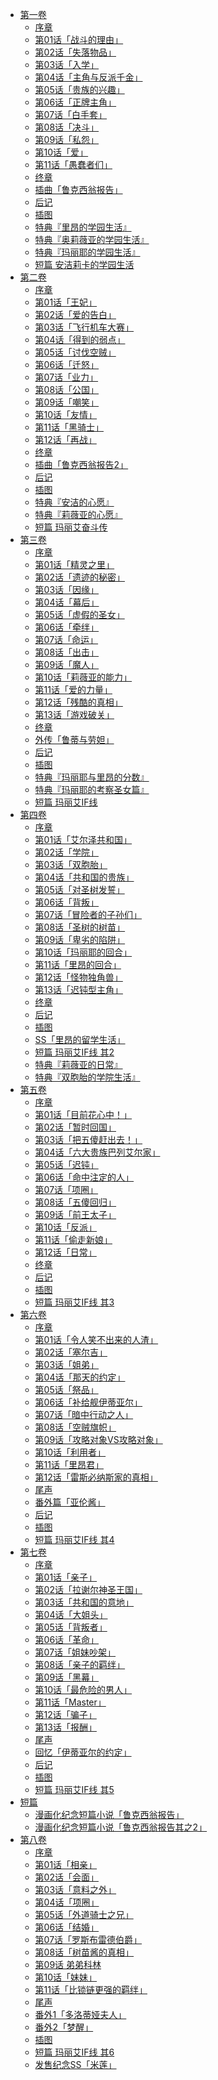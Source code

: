 - [第一卷](/女性向游戏世界对路人角色很不友好(乙女游戏世界对路人角色很不友好)-作者：三嶋与梦/第一卷)
  - [序章](/女性向游戏世界对路人角色很不友好(乙女游戏世界对路人角色很不友好)-作者：三嶋与梦/第一卷/序章.md)
  - [第01话「战斗的理由」](/女性向游戏世界对路人角色很不友好(乙女游戏世界对路人角色很不友好)-作者：三嶋与梦/第一卷/第01话「战斗的理由」.md)
  - [第02话「失落物品」](/女性向游戏世界对路人角色很不友好(乙女游戏世界对路人角色很不友好)-作者：三嶋与梦/第一卷/第02话「失落物品」.md)
  - [第03话「入学」](/女性向游戏世界对路人角色很不友好(乙女游戏世界对路人角色很不友好)-作者：三嶋与梦/第一卷/第03话「入学」.md)
  - [第04话「主角与反派千金」](/女性向游戏世界对路人角色很不友好(乙女游戏世界对路人角色很不友好)-作者：三嶋与梦/第一卷/第04话「主角与反派千金」.md)
  - [第05话「贵族的兴趣」](/女性向游戏世界对路人角色很不友好(乙女游戏世界对路人角色很不友好)-作者：三嶋与梦/第一卷/第05话「贵族的兴趣」.md)
  - [第06话「正牌主角」](/女性向游戏世界对路人角色很不友好(乙女游戏世界对路人角色很不友好)-作者：三嶋与梦/第一卷/第06话「正牌主角」.md)
  - [第07话「白手套」](/女性向游戏世界对路人角色很不友好(乙女游戏世界对路人角色很不友好)-作者：三嶋与梦/第一卷/第07话「白手套」.md)
  - [第08话「决斗」](/女性向游戏世界对路人角色很不友好(乙女游戏世界对路人角色很不友好)-作者：三嶋与梦/第一卷/第08话「决斗」.md)
  - [第09话「私怨」](/女性向游戏世界对路人角色很不友好(乙女游戏世界对路人角色很不友好)-作者：三嶋与梦/第一卷/第09话「私怨」.md)
  - [第10话「爱」](/女性向游戏世界对路人角色很不友好(乙女游戏世界对路人角色很不友好)-作者：三嶋与梦/第一卷/第10话「爱」.md)
  - [第11话「愚蠢者们」](/女性向游戏世界对路人角色很不友好(乙女游戏世界对路人角色很不友好)-作者：三嶋与梦/第一卷/第11话「愚蠢者们」.md)
  - [终章](/女性向游戏世界对路人角色很不友好(乙女游戏世界对路人角色很不友好)-作者：三嶋与梦/第一卷/终章.md)
  - [插曲「鲁克西翁报告」](/女性向游戏世界对路人角色很不友好(乙女游戏世界对路人角色很不友好)-作者：三嶋与梦/第一卷/插曲「鲁克西翁报告」.md)
  - [后记](/女性向游戏世界对路人角色很不友好(乙女游戏世界对路人角色很不友好)-作者：三嶋与梦/第一卷/后记.md)
  - [插图](/女性向游戏世界对路人角色很不友好(乙女游戏世界对路人角色很不友好)-作者：三嶋与梦/第一卷/插图.md)
  - [特典『里昂的学园生活』](/女性向游戏世界对路人角色很不友好(乙女游戏世界对路人角色很不友好)-作者：三嶋与梦/第一卷/特典『里昂的学园生活』.md)
  - [特典『奥莉薇亚的学园生活』](/女性向游戏世界对路人角色很不友好(乙女游戏世界对路人角色很不友好)-作者：三嶋与梦/第一卷/特典『奥莉薇亚的学园生活』.md)
  - [特典『玛丽耶的学园生活』](/女性向游戏世界对路人角色很不友好(乙女游戏世界对路人角色很不友好)-作者：三嶋与梦/第一卷/特典『玛丽耶的学园生活』.md)
  - [短篇 安洁莉卡的学园生活](/女性向游戏世界对路人角色很不友好(乙女游戏世界对路人角色很不友好)-作者：三嶋与梦/第一卷/短篇%20安洁莉卡的学园生活.md)
- [第二卷](/女性向游戏世界对路人角色很不友好(乙女游戏世界对路人角色很不友好)-作者：三嶋与梦/第二卷)
  - [序章](/女性向游戏世界对路人角色很不友好(乙女游戏世界对路人角色很不友好)-作者：三嶋与梦/第二卷/序章.md)
  - [第01话「王妃」](/女性向游戏世界对路人角色很不友好(乙女游戏世界对路人角色很不友好)-作者：三嶋与梦/第二卷/第01话「王妃」.md)
  - [第02话「爱的告白」](/女性向游戏世界对路人角色很不友好(乙女游戏世界对路人角色很不友好)-作者：三嶋与梦/第二卷/第02话「爱的告白」.md)
  - [第03话「飞行机车大赛」](/女性向游戏世界对路人角色很不友好(乙女游戏世界对路人角色很不友好)-作者：三嶋与梦/第二卷/第03话「飞行机车大赛」.md)
  - [第04话「得到的弱点」](/女性向游戏世界对路人角色很不友好(乙女游戏世界对路人角色很不友好)-作者：三嶋与梦/第二卷/第04话「得到的弱点」.md)
  - [第05话「讨伐空贼」](/女性向游戏世界对路人角色很不友好(乙女游戏世界对路人角色很不友好)-作者：三嶋与梦/第二卷/第05话「讨伐空贼」.md)
  - [第06话「迁怒」](/女性向游戏世界对路人角色很不友好(乙女游戏世界对路人角色很不友好)-作者：三嶋与梦/第二卷/第06话「迁怒」.md)
  - [第07话「业力」](/女性向游戏世界对路人角色很不友好(乙女游戏世界对路人角色很不友好)-作者：三嶋与梦/第二卷/第07话「业力」.md)
  - [第08话「公国」](/女性向游戏世界对路人角色很不友好(乙女游戏世界对路人角色很不友好)-作者：三嶋与梦/第二卷/第08话「公国」.md)
  - [第09话「嘲笑」](/女性向游戏世界对路人角色很不友好(乙女游戏世界对路人角色很不友好)-作者：三嶋与梦/第二卷/第09话「嘲笑」.md)
  - [第10话「友情」](/女性向游戏世界对路人角色很不友好(乙女游戏世界对路人角色很不友好)-作者：三嶋与梦/第二卷/第10话「友情」.md)
  - [第11话「黑骑士」](/女性向游戏世界对路人角色很不友好(乙女游戏世界对路人角色很不友好)-作者：三嶋与梦/第二卷/第11话「黑骑士」.md)
  - [第12话「再战」](/女性向游戏世界对路人角色很不友好(乙女游戏世界对路人角色很不友好)-作者：三嶋与梦/第二卷/第12话「再战」.md)
  - [终章](/女性向游戏世界对路人角色很不友好(乙女游戏世界对路人角色很不友好)-作者：三嶋与梦/第二卷/终章.md)
  - [插曲「鲁克西翁报告2」](/女性向游戏世界对路人角色很不友好(乙女游戏世界对路人角色很不友好)-作者：三嶋与梦/第二卷/插曲「鲁克西翁报告2」.md)
  - [后记](/女性向游戏世界对路人角色很不友好(乙女游戏世界对路人角色很不友好)-作者：三嶋与梦/第二卷/后记.md)
  - [插图](/女性向游戏世界对路人角色很不友好(乙女游戏世界对路人角色很不友好)-作者：三嶋与梦/第二卷/插图.md)
  - [特典『安洁的心愿』](/女性向游戏世界对路人角色很不友好(乙女游戏世界对路人角色很不友好)-作者：三嶋与梦/第二卷/特典『安洁的心愿』.md)
  - [特典『莉薇亚的心愿』](/女性向游戏世界对路人角色很不友好(乙女游戏世界对路人角色很不友好)-作者：三嶋与梦/第二卷/特典『莉薇亚的心愿』.md)
  - [短篇 玛丽艾奋斗传](/女性向游戏世界对路人角色很不友好(乙女游戏世界对路人角色很不友好)-作者：三嶋与梦/第二卷/短篇%20玛丽艾奋斗传.md)
- [第三卷](/女性向游戏世界对路人角色很不友好(乙女游戏世界对路人角色很不友好)-作者：三嶋与梦/第三卷)
  - [序章](/女性向游戏世界对路人角色很不友好(乙女游戏世界对路人角色很不友好)-作者：三嶋与梦/第三卷/序章.md)
  - [第01话「精灵之里」](/女性向游戏世界对路人角色很不友好(乙女游戏世界对路人角色很不友好)-作者：三嶋与梦/第三卷/第01话「精灵之里」.md)
  - [第02话「遗迹的秘密」](/女性向游戏世界对路人角色很不友好(乙女游戏世界对路人角色很不友好)-作者：三嶋与梦/第三卷/第02话「遗迹的秘密」.md)
  - [第03话「因缘」](/女性向游戏世界对路人角色很不友好(乙女游戏世界对路人角色很不友好)-作者：三嶋与梦/第三卷/第03话「因缘」.md)
  - [第04话「幕后」](/女性向游戏世界对路人角色很不友好(乙女游戏世界对路人角色很不友好)-作者：三嶋与梦/第三卷/第04话「幕后」.md)
  - [第05话「虚假的圣女」](/女性向游戏世界对路人角色很不友好(乙女游戏世界对路人角色很不友好)-作者：三嶋与梦/第三卷/第05话「虚假的圣女」.md)
  - [第06话「牵绊」](/女性向游戏世界对路人角色很不友好(乙女游戏世界对路人角色很不友好)-作者：三嶋与梦/第三卷/第06话「牵绊」.md)
  - [第07话「命运」](/女性向游戏世界对路人角色很不友好(乙女游戏世界对路人角色很不友好)-作者：三嶋与梦/第三卷/第07话「命运」.md)
  - [第08话「出击」](/女性向游戏世界对路人角色很不友好(乙女游戏世界对路人角色很不友好)-作者：三嶋与梦/第三卷/第08话「出击」.md)
  - [第09话「魔人」](/女性向游戏世界对路人角色很不友好(乙女游戏世界对路人角色很不友好)-作者：三嶋与梦/第三卷/第09话「魔人」.md)
  - [第10话「莉薇亚的能力」](/女性向游戏世界对路人角色很不友好(乙女游戏世界对路人角色很不友好)-作者：三嶋与梦/第三卷/第10话「莉薇亚的能力」.md)
  - [第11话「爱的力量」](/女性向游戏世界对路人角色很不友好(乙女游戏世界对路人角色很不友好)-作者：三嶋与梦/第三卷/第11话「爱的力量」.md)
  - [第12话「残酷的真相」](/女性向游戏世界对路人角色很不友好(乙女游戏世界对路人角色很不友好)-作者：三嶋与梦/第三卷/第12话「残酷的真相」.md)
  - [第13话「游戏破关」](/女性向游戏世界对路人角色很不友好(乙女游戏世界对路人角色很不友好)-作者：三嶋与梦/第三卷/第13话「游戏破关」.md)
  - [终章](/女性向游戏世界对路人角色很不友好(乙女游戏世界对路人角色很不友好)-作者：三嶋与梦/第三卷/终章.md)
  - [外传「鲁蒂与劳妲」](/女性向游戏世界对路人角色很不友好(乙女游戏世界对路人角色很不友好)-作者：三嶋与梦/第三卷/外传「鲁蒂与劳妲」.md)
  - [后记](/女性向游戏世界对路人角色很不友好(乙女游戏世界对路人角色很不友好)-作者：三嶋与梦/第三卷/后记.md)
  - [插图](/女性向游戏世界对路人角色很不友好(乙女游戏世界对路人角色很不友好)-作者：三嶋与梦/第三卷/插图.md)
  - [特典『玛丽耶与里昂的分数』](/女性向游戏世界对路人角色很不友好(乙女游戏世界对路人角色很不友好)-作者：三嶋与梦/第三卷/特典『玛丽耶与里昂的分数』.md)
  - [特典『玛丽耶的考察圣女篇』](/女性向游戏世界对路人角色很不友好(乙女游戏世界对路人角色很不友好)-作者：三嶋与梦/第三卷/特典『玛丽耶的考察圣女篇』.md)
  - [短篇 玛丽艾IF线](/女性向游戏世界对路人角色很不友好(乙女游戏世界对路人角色很不友好)-作者：三嶋与梦/第三卷/短篇%20玛丽艾IF线.md)
- [第四卷](/女性向游戏世界对路人角色很不友好(乙女游戏世界对路人角色很不友好)-作者：三嶋与梦/第四卷)
  - [序章](/女性向游戏世界对路人角色很不友好(乙女游戏世界对路人角色很不友好)-作者：三嶋与梦/第四卷/序章.md)
  - [第01话「艾尔泽共和国」](/女性向游戏世界对路人角色很不友好(乙女游戏世界对路人角色很不友好)-作者：三嶋与梦/第四卷/第01话「艾尔泽共和国」.md)
  - [第02话「学院」](/女性向游戏世界对路人角色很不友好(乙女游戏世界对路人角色很不友好)-作者：三嶋与梦/第四卷/第02话「学院」.md)
  - [第03话「双胞胎」](/女性向游戏世界对路人角色很不友好(乙女游戏世界对路人角色很不友好)-作者：三嶋与梦/第四卷/第03话「双胞胎」.md)
  - [第04话「共和国的贵族」](/女性向游戏世界对路人角色很不友好(乙女游戏世界对路人角色很不友好)-作者：三嶋与梦/第四卷/第04话「共和国的贵族」.md)
  - [第05话「对圣树发誓」](/女性向游戏世界对路人角色很不友好(乙女游戏世界对路人角色很不友好)-作者：三嶋与梦/第四卷/第05话「对圣树发誓」.md)
  - [第06话「背叛」](/女性向游戏世界对路人角色很不友好(乙女游戏世界对路人角色很不友好)-作者：三嶋与梦/第四卷/第06话「背叛」.md)
  - [第07话「冒险者的子孙们」](/女性向游戏世界对路人角色很不友好(乙女游戏世界对路人角色很不友好)-作者：三嶋与梦/第四卷/第07话「冒险者的子孙们」.md)
  - [第08话「圣树的树苗」](/女性向游戏世界对路人角色很不友好(乙女游戏世界对路人角色很不友好)-作者：三嶋与梦/第四卷/第08话「圣树的树苗」.md)
  - [第09话「卑劣的陷阱」](/女性向游戏世界对路人角色很不友好(乙女游戏世界对路人角色很不友好)-作者：三嶋与梦/第四卷/第09话「卑劣的陷阱」.md)
  - [第10话「玛丽耶的回合」](/女性向游戏世界对路人角色很不友好(乙女游戏世界对路人角色很不友好)-作者：三嶋与梦/第四卷/第10话「玛丽耶的回合」.md)
  - [第11话「里昂的回合」](/女性向游戏世界对路人角色很不友好(乙女游戏世界对路人角色很不友好)-作者：三嶋与梦/第四卷/第11话「里昂的回合」.md)
  - [第12话「怪物独角兽」](/女性向游戏世界对路人角色很不友好(乙女游戏世界对路人角色很不友好)-作者：三嶋与梦/第四卷/第12话「怪物独角兽」.md)
  - [第13话「迟钝型主角」](/女性向游戏世界对路人角色很不友好(乙女游戏世界对路人角色很不友好)-作者：三嶋与梦/第四卷/第13话「迟钝型主角」.md)
  - [终章](/女性向游戏世界对路人角色很不友好(乙女游戏世界对路人角色很不友好)-作者：三嶋与梦/第四卷/终章.md)
  - [后记](/女性向游戏世界对路人角色很不友好(乙女游戏世界对路人角色很不友好)-作者：三嶋与梦/第四卷/后记.md)
  - [插图](/女性向游戏世界对路人角色很不友好(乙女游戏世界对路人角色很不友好)-作者：三嶋与梦/第四卷/插图.md)
  - [SS「里昂的留学生活」](/女性向游戏世界对路人角色很不友好(乙女游戏世界对路人角色很不友好)-作者：三嶋与梦/第四卷/SS「里昂的留学生活」.md)
  - [短篇 玛丽艾IF线 其2](/女性向游戏世界对路人角色很不友好(乙女游戏世界对路人角色很不友好)-作者：三嶋与梦/第四卷/短篇%20玛丽艾IF线%20其2.md)
  - [特典『莉薇亚的日常』](/女性向游戏世界对路人角色很不友好(乙女游戏世界对路人角色很不友好)-作者：三嶋与梦/第四卷/特典『莉薇亚的日常』.md)
  - [特典『双胞胎的学院生活』](/女性向游戏世界对路人角色很不友好(乙女游戏世界对路人角色很不友好)-作者：三嶋与梦/第四卷/特典『双胞胎的学院生活』.md)
- [第五卷](/女性向游戏世界对路人角色很不友好(乙女游戏世界对路人角色很不友好)-作者：三嶋与梦/第五卷)
  - [序章](/女性向游戏世界对路人角色很不友好(乙女游戏世界对路人角色很不友好)-作者：三嶋与梦/第五卷/序章.md)
  - [第01话「目前花心中！」](/女性向游戏世界对路人角色很不友好(乙女游戏世界对路人角色很不友好)-作者：三嶋与梦/第五卷/第01话「目前花心中！」.md)
  - [第02话「暂时回国」](/女性向游戏世界对路人角色很不友好(乙女游戏世界对路人角色很不友好)-作者：三嶋与梦/第五卷/第02话「暂时回国」.md)
  - [第03话「把五傻赶出去！」](/女性向游戏世界对路人角色很不友好(乙女游戏世界对路人角色很不友好)-作者：三嶋与梦/第五卷/第03话「把五傻赶出去！」.md)
  - [第04话「六大贵族巴列艾尔家」](/女性向游戏世界对路人角色很不友好(乙女游戏世界对路人角色很不友好)-作者：三嶋与梦/第五卷/第04话「六大贵族巴列艾尔家」.md)
  - [第05话「迟钝」](/女性向游戏世界对路人角色很不友好(乙女游戏世界对路人角色很不友好)-作者：三嶋与梦/第五卷/第05话「迟钝」.md)
  - [第06话「命中注定的人」](/女性向游戏世界对路人角色很不友好(乙女游戏世界对路人角色很不友好)-作者：三嶋与梦/第五卷/第06话「命中注定的人」.md)
  - [第07话「项圈」](/女性向游戏世界对路人角色很不友好(乙女游戏世界对路人角色很不友好)-作者：三嶋与梦/第五卷/第07话「项圈」.md)
  - [第08话「五傻回归」](/女性向游戏世界对路人角色很不友好(乙女游戏世界对路人角色很不友好)-作者：三嶋与梦/第五卷/第08话「五傻回归」.md)
  - [第09话「前王太子」](/女性向游戏世界对路人角色很不友好(乙女游戏世界对路人角色很不友好)-作者：三嶋与梦/第五卷/第09话「前王太子」.md)
  - [第10话「反派」](/女性向游戏世界对路人角色很不友好(乙女游戏世界对路人角色很不友好)-作者：三嶋与梦/第五卷/第10话「反派」.md)
  - [第11话「偷走新娘」](/女性向游戏世界对路人角色很不友好(乙女游戏世界对路人角色很不友好)-作者：三嶋与梦/第五卷/第11话「偷走新娘」.md)
  - [第12话「日常」](/女性向游戏世界对路人角色很不友好(乙女游戏世界对路人角色很不友好)-作者：三嶋与梦/第五卷/第12话「日常」.md)
  - [终章](/女性向游戏世界对路人角色很不友好(乙女游戏世界对路人角色很不友好)-作者：三嶋与梦/第五卷/终章.md)
  - [后记](/女性向游戏世界对路人角色很不友好(乙女游戏世界对路人角色很不友好)-作者：三嶋与梦/第五卷/后记.md)
  - [插图](/女性向游戏世界对路人角色很不友好(乙女游戏世界对路人角色很不友好)-作者：三嶋与梦/第五卷/插图.md)
  - [短篇 玛丽艾IF线 其3](/女性向游戏世界对路人角色很不友好(乙女游戏世界对路人角色很不友好)-作者：三嶋与梦/第五卷/短篇%20玛丽艾IF线%20其3.md)
- [第六卷](/女性向游戏世界对路人角色很不友好(乙女游戏世界对路人角色很不友好)-作者：三嶋与梦/第六卷)
  - [序章](/女性向游戏世界对路人角色很不友好(乙女游戏世界对路人角色很不友好)-作者：三嶋与梦/第六卷/序章.md)
  - [第01话「令人笑不出来的人渣」](/女性向游戏世界对路人角色很不友好(乙女游戏世界对路人角色很不友好)-作者：三嶋与梦/第六卷/第01话「令人笑不出来的人渣」.md)
  - [第02话「塞尔吉」](/女性向游戏世界对路人角色很不友好(乙女游戏世界对路人角色很不友好)-作者：三嶋与梦/第六卷/第02话「塞尔吉」.md)
  - [第03话「姐弟」](/女性向游戏世界对路人角色很不友好(乙女游戏世界对路人角色很不友好)-作者：三嶋与梦/第六卷/第03话「姐弟」.md)
  - [第04话「那天的约定」](/女性向游戏世界对路人角色很不友好(乙女游戏世界对路人角色很不友好)-作者：三嶋与梦/第六卷/第04话「那天的约定」.md)
  - [第05话「祭品」](/女性向游戏世界对路人角色很不友好(乙女游戏世界对路人角色很不友好)-作者：三嶋与梦/第六卷/第05话「祭品」.md)
  - [第06话「补给舰伊蒂亚尔」](/女性向游戏世界对路人角色很不友好(乙女游戏世界对路人角色很不友好)-作者：三嶋与梦/第六卷/第06话「补给舰伊蒂亚尔」.md)
  - [第07话「暗中行动之人」](/女性向游戏世界对路人角色很不友好(乙女游戏世界对路人角色很不友好)-作者：三嶋与梦/第六卷/第07话「暗中行动之人」.md)
  - [第08话「空贼旗帜」](/女性向游戏世界对路人角色很不友好(乙女游戏世界对路人角色很不友好)-作者：三嶋与梦/第六卷/第08话「空贼旗帜」.md)
  - [第09话「攻略对象VS攻略对象」](/女性向游戏世界对路人角色很不友好(乙女游戏世界对路人角色很不友好)-作者：三嶋与梦/第六卷/第09话「攻略对象VS攻略对象」.md)
  - [第10话「利用者」](/女性向游戏世界对路人角色很不友好(乙女游戏世界对路人角色很不友好)-作者：三嶋与梦/第六卷/第10话「利用者」.md)
  - [第11话「里昂君」](/女性向游戏世界对路人角色很不友好(乙女游戏世界对路人角色很不友好)-作者：三嶋与梦/第六卷/第11话「里昂君」.md)
  - [第12话「雷斯必纳斯家的真相」](/女性向游戏世界对路人角色很不友好(乙女游戏世界对路人角色很不友好)-作者：三嶋与梦/第六卷/第12话「雷斯必纳斯家的真相」.md)
  - [尾声](/女性向游戏世界对路人角色很不友好(乙女游戏世界对路人角色很不友好)-作者：三嶋与梦/第六卷/尾声.md)
  - [番外篇「亚伦酱」](/女性向游戏世界对路人角色很不友好(乙女游戏世界对路人角色很不友好)-作者：三嶋与梦/第六卷/番外篇「亚伦酱」.md)
  - [后记](/女性向游戏世界对路人角色很不友好(乙女游戏世界对路人角色很不友好)-作者：三嶋与梦/第六卷/后记.md)
  - [插图](/女性向游戏世界对路人角色很不友好(乙女游戏世界对路人角色很不友好)-作者：三嶋与梦/第六卷/插图.md)
  - [短篇 玛丽艾IF线 其4](/女性向游戏世界对路人角色很不友好(乙女游戏世界对路人角色很不友好)-作者：三嶋与梦/第六卷/短篇%20玛丽艾IF线%20其4.md)
- [第七卷](/女性向游戏世界对路人角色很不友好(乙女游戏世界对路人角色很不友好)-作者：三嶋与梦/第七卷)
  - [序章](/女性向游戏世界对路人角色很不友好(乙女游戏世界对路人角色很不友好)-作者：三嶋与梦/第七卷/序章.md)
  - [第01话「亲子」](/女性向游戏世界对路人角色很不友好(乙女游戏世界对路人角色很不友好)-作者：三嶋与梦/第七卷/第01话「亲子」.md)
  - [第02话「拉谢尔神圣王国」](/女性向游戏世界对路人角色很不友好(乙女游戏世界对路人角色很不友好)-作者：三嶋与梦/第七卷/第02话「拉谢尔神圣王国」.md)
  - [第03话「共和国的意地」](/女性向游戏世界对路人角色很不友好(乙女游戏世界对路人角色很不友好)-作者：三嶋与梦/第七卷/第03话「共和国的意地」.md)
  - [第04话「大姐头」](/女性向游戏世界对路人角色很不友好(乙女游戏世界对路人角色很不友好)-作者：三嶋与梦/第七卷/第04话「大姐头」.md)
  - [第05话「背叛者」](/女性向游戏世界对路人角色很不友好(乙女游戏世界对路人角色很不友好)-作者：三嶋与梦/第七卷/第05话「背叛者」.md)
  - [第06话「革命」](/女性向游戏世界对路人角色很不友好(乙女游戏世界对路人角色很不友好)-作者：三嶋与梦/第七卷/第06话「革命」.md)
  - [第07话「姐妹吵架」](/女性向游戏世界对路人角色很不友好(乙女游戏世界对路人角色很不友好)-作者：三嶋与梦/第七卷/第07话「姐妹吵架」.md)
  - [第08话「亲子的羁绊」](/女性向游戏世界对路人角色很不友好(乙女游戏世界对路人角色很不友好)-作者：三嶋与梦/第七卷/第08话「亲子的羁绊」.md)
  - [第09话「黑幕」](/女性向游戏世界对路人角色很不友好(乙女游戏世界对路人角色很不友好)-作者：三嶋与梦/第七卷/第09话「黑幕」.md)
  - [第10话「最危险的男人」](/女性向游戏世界对路人角色很不友好(乙女游戏世界对路人角色很不友好)-作者：三嶋与梦/第七卷/第10话「最危险的男人」.md)
  - [第11话「Master」](/女性向游戏世界对路人角色很不友好(乙女游戏世界对路人角色很不友好)-作者：三嶋与梦/第七卷/第11话「Master」.md)
  - [第12话「骗子」](/女性向游戏世界对路人角色很不友好(乙女游戏世界对路人角色很不友好)-作者：三嶋与梦/第七卷/第12话「骗子」.md)
  - [第13话「报酬」](/女性向游戏世界对路人角色很不友好(乙女游戏世界对路人角色很不友好)-作者：三嶋与梦/第七卷/第13话「报酬」.md)
  - [尾声](/女性向游戏世界对路人角色很不友好(乙女游戏世界对路人角色很不友好)-作者：三嶋与梦/第七卷/尾声.md)
  - [回忆「伊蒂亚尔的约定」](/女性向游戏世界对路人角色很不友好(乙女游戏世界对路人角色很不友好)-作者：三嶋与梦/第七卷/回忆「伊蒂亚尔的约定」.md)
  - [后记](/女性向游戏世界对路人角色很不友好(乙女游戏世界对路人角色很不友好)-作者：三嶋与梦/第七卷/后记.md)
  - [插图](/女性向游戏世界对路人角色很不友好(乙女游戏世界对路人角色很不友好)-作者：三嶋与梦/第七卷/插图.md)
  - [短篇 玛丽艾IF线 其5](/女性向游戏世界对路人角色很不友好(乙女游戏世界对路人角色很不友好)-作者：三嶋与梦/第七卷/短篇%20玛丽艾IF线%20其5.md)
- [短篇](/女性向游戏世界对路人角色很不友好(乙女游戏世界对路人角色很不友好)-作者：三嶋与梦/短篇)
  - [漫画化纪念短篇小说「鲁克西翁报告」](/女性向游戏世界对路人角色很不友好(乙女游戏世界对路人角色很不友好)-作者：三嶋与梦/短篇/漫画化纪念短篇小说「鲁克西翁报告」.md)
  - [漫画化纪念短篇小说「鲁克西翁报告其之2」](/女性向游戏世界对路人角色很不友好(乙女游戏世界对路人角色很不友好)-作者：三嶋与梦/短篇/漫画化纪念短篇小说「鲁克西翁报告其之2」.md)
- [第八卷](/女性向游戏世界对路人角色很不友好(乙女游戏世界对路人角色很不友好)-作者：三嶋与梦/第八卷)
  - [序章](/女性向游戏世界对路人角色很不友好(乙女游戏世界对路人角色很不友好)-作者：三嶋与梦/第八卷/序章.md)
  - [第01话「相亲」](/女性向游戏世界对路人角色很不友好(乙女游戏世界对路人角色很不友好)-作者：三嶋与梦/第八卷/第01话「相亲」.md)
  - [第02话「会面」](/女性向游戏世界对路人角色很不友好(乙女游戏世界对路人角色很不友好)-作者：三嶋与梦/第八卷/第02话「会面」.md)
  - [第03话「意料之外」](/女性向游戏世界对路人角色很不友好(乙女游戏世界对路人角色很不友好)-作者：三嶋与梦/第八卷/第03话「意料之外」.md)
  - [第04话「项圈」](/女性向游戏世界对路人角色很不友好(乙女游戏世界对路人角色很不友好)-作者：三嶋与梦/第八卷/第04话「项圈」.md)
  - [第05话「外道骑士之兄」](/女性向游戏世界对路人角色很不友好(乙女游戏世界对路人角色很不友好)-作者：三嶋与梦/第八卷/第05话「外道骑士之兄」.md)
  - [第06话「结婚」](/女性向游戏世界对路人角色很不友好(乙女游戏世界对路人角色很不友好)-作者：三嶋与梦/第八卷/第06话「结婚」.md)
  - [第07话「罗斯布雷德伯爵」](/女性向游戏世界对路人角色很不友好(乙女游戏世界对路人角色很不友好)-作者：三嶋与梦/第八卷/第07话「罗斯布雷德伯爵」.md)
  - [第08话「树苗酱的真相」](/女性向游戏世界对路人角色很不友好(乙女游戏世界对路人角色很不友好)-作者：三嶋与梦/第八卷/第08话「树苗酱的真相」.md)
  - [第09话 弟弟科林](/女性向游戏世界对路人角色很不友好(乙女游戏世界对路人角色很不友好)-作者：三嶋与梦/第八卷/第09话%20弟弟科林.md)
  - [第10话「妹妹」](/女性向游戏世界对路人角色很不友好(乙女游戏世界对路人角色很不友好)-作者：三嶋与梦/第八卷/第10话「妹妹」.md)
  - [第11话「比锁链更强的羁绊」](/女性向游戏世界对路人角色很不友好(乙女游戏世界对路人角色很不友好)-作者：三嶋与梦/第八卷/第11话「比锁链更强的羁绊」.md)
  - [尾声](/女性向游戏世界对路人角色很不友好(乙女游戏世界对路人角色很不友好)-作者：三嶋与梦/第八卷/尾声.md)
  - [番外1「多洛蒂娅夫人」](/女性向游戏世界对路人角色很不友好(乙女游戏世界对路人角色很不友好)-作者：三嶋与梦/第八卷/番外1「多洛蒂娅夫人」.md)
  - [番外2「梦醒」](/女性向游戏世界对路人角色很不友好(乙女游戏世界对路人角色很不友好)-作者：三嶋与梦/第八卷/番外2「梦醒」.md)
  - [插图](/女性向游戏世界对路人角色很不友好(乙女游戏世界对路人角色很不友好)-作者：三嶋与梦/第八卷/插图.md)
  - [短篇 玛丽艾IF线 其6](/女性向游戏世界对路人角色很不友好(乙女游戏世界对路人角色很不友好)-作者：三嶋与梦/第八卷/短篇%20玛丽艾IF线%20其6.md)
  - [发售纪念SS「米莲」](/女性向游戏世界对路人角色很不友好(乙女游戏世界对路人角色很不友好)-作者：三嶋与梦/第八卷/发售纪念SS「米莲」.md)
